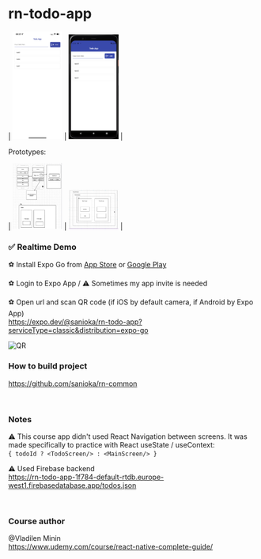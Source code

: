 # rn-todo-app

| <img src="./images/preview-ios.png" alt="ToDo App / Preview" width="20%"/> | <img src="./images/preview-android.png" alt="ToDo App / Preview" width="20%"/> |

Prototypes:

| <img src="./images/prototype-part1.png" alt="Prototype part1 / Preview" width="20%"/> | <img src="./images/prototype-part2.png" alt="Prototype part2 / Preview" width="20%"/> |

### ✅ Realtime Demo<br>

⚽️ Install Expo Go from [App Store](https://apps.apple.com/ru/app/expo-go/id982107779?l=en) or [Google Play](https://play.google.com/store/apps/details?id=host.exp.exponent)

⚽️ Login to Expo App / ⚠️ Sometimes my app invite is needed

⚽️ Open url and scan QR code (if iOS by default camera, if Android by Expo App)<br>
https://expo.dev/@sanioka/rn-todo-app?serviceType=classic&distribution=expo-go

<img src="https://qr.expo.dev/expo-go?owner=sanioka&slug=rn-todo-app&releaseChannel=default&host=exp.host" alt="QR" width="300">

<br>

### How to build project

https://github.com/sanioka/rn-common

<br>

### Notes

⚠️ This course app didn't used React Navigation between screens.  It was made specifically to practice with React useState / useContext:<br>
`{ todoId ? <TodoScreen/> : <MainScreen/> }`

⚠️ Used Firebase backend<br>
https://rn-todo-app-1f784-default-rtdb.europe-west1.firebasedatabase.app/todos.json

<br>

### Course author

@Vladilen Minin<br>
https://www.udemy.com/course/react-native-complete-guide/

<br>